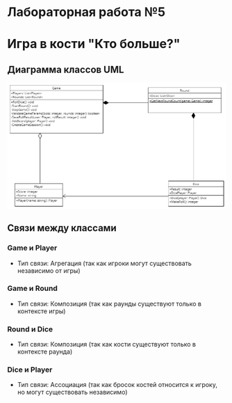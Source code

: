 # Лабораторная работа №5
# Игра в кости "Кто больше?"
## Диаграмма классов UML
![create](<./uml_class2.png>)

## Связи между классами
### **Game и Player**
- Тип связи: Агрегация (так как игроки могут существовать независимо от игры)

### **Game и Round**
- Тип связи: Композиция (так как раунды существуют только в контексте игры)

### **Round и Dice**
- Тип связи: Композиция (так как кости существуют только в контексте раунда)

### **Dice и Player**
- Тип связи: Ассоциация (так как бросок костей относится к игроку, но могут существовать независимо)
